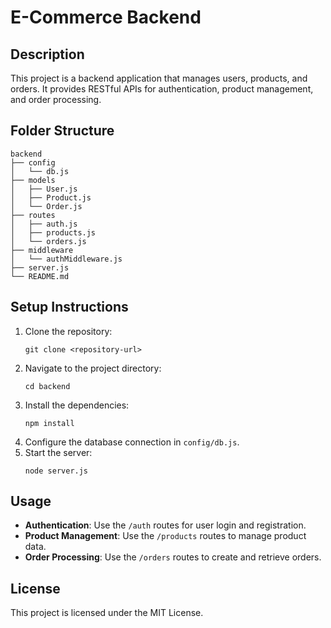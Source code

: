 # E-Commerce Backend

## Description
This project is a backend application that manages users, products, and orders. It provides RESTful APIs for authentication, product management, and order processing.

## Folder Structure
```
backend
├── config
│   └── db.js
├── models
│   ├── User.js
│   ├── Product.js
│   └── Order.js
├── routes
│   ├── auth.js
│   ├── products.js
│   └── orders.js
├── middleware
│   └── authMiddleware.js
├── server.js
└── README.md
```

## Setup Instructions
1. Clone the repository:
   ```
   git clone <repository-url>
   ```
2. Navigate to the project directory:
   ```
   cd backend
   ```
3. Install the dependencies:
   ```
   npm install
   ```
4. Configure the database connection in `config/db.js`.
5. Start the server:
   ```
   node server.js
   ```

## Usage
- **Authentication**: Use the `/auth` routes for user login and registration.
- **Product Management**: Use the `/products` routes to manage product data.
- **Order Processing**: Use the `/orders` routes to create and retrieve orders.

## License
This project is licensed under the MIT License.
